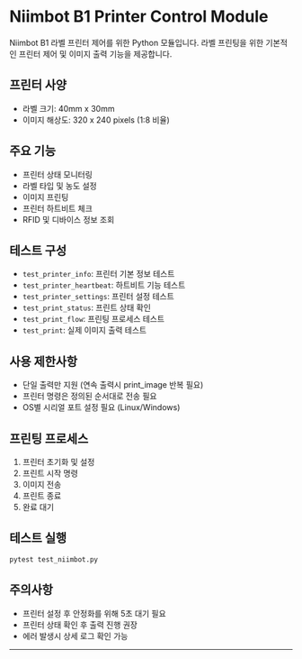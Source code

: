# Niimbot B1 Printer Control Module

Niimbot B1 라벨 프린터 제어를 위한 Python 모듈입니다. 라벨 프린팅을 위한 기본적인 프린터 제어 및 이미지 출력 기능을 제공합니다.

## 프린터 사양

- 라벨 크기: 40mm x 30mm
- 이미지 해상도: 320 x 240 pixels (1:8 비율)

## 주요 기능

- 프린터 상태 모니터링
- 라벨 타입 및 농도 설정
- 이미지 프린팅
- 프린터 하트비트 체크
- RFID 및 디바이스 정보 조회

## 테스트 구성

- `test_printer_info`: 프린터 기본 정보 테스트
- `test_printer_heartbeat`: 하트비트 기능 테스트
- `test_printer_settings`: 프린터 설정 테스트
- `test_print_status`: 프린트 상태 확인
- `test_print_flow`: 프린팅 프로세스 테스트
- `test_print`: 실제 이미지 출력 테스트

## 사용 제한사항

- 단일 출력만 지원 (연속 출력시 print_image 반복 필요)
- 프린터 명령은 정의된 순서대로 전송 필요
- OS별 시리얼 포트 설정 필요 (Linux/Windows)

## 프린팅 프로세스

1. 프린터 초기화 및 설정
2. 프린트 시작 명령
3. 이미지 전송
4. 프린트 종료
5. 완료 대기

## 테스트 실행

```bash
pytest test_niimbot.py
```

## 주의사항

- 프린터 설정 후 안정화를 위해 5초 대기 필요
- 프린터 상태 확인 후 출력 진행 권장
- 에러 발생시 상세 로그 확인 가능

---
